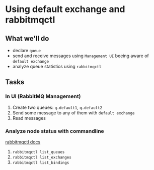 # Using default exchange and rabbitmqctl

## What we'll do
* declare `queue`
* send and receive messages using `Management UI` beeing aware of `default exchange`
* analyze queue statistics using `rabbitmqctl`


## Tasks

### In UI (RabbitMQ Management)
1. Create two queues: `q.default1`, `q.default2`
1. Send some message to any of them with `default exchange`
1. Read messages

### Analyze node status with commandline
[rabbitmqctl docs](https://www.rabbitmq.com/rabbitmqctl.8.html)

1. `rabbitmqctl list_queues`
1. `rabbitmqctl list_exchanges`
1. `rabbitmqctl list_bindings`
